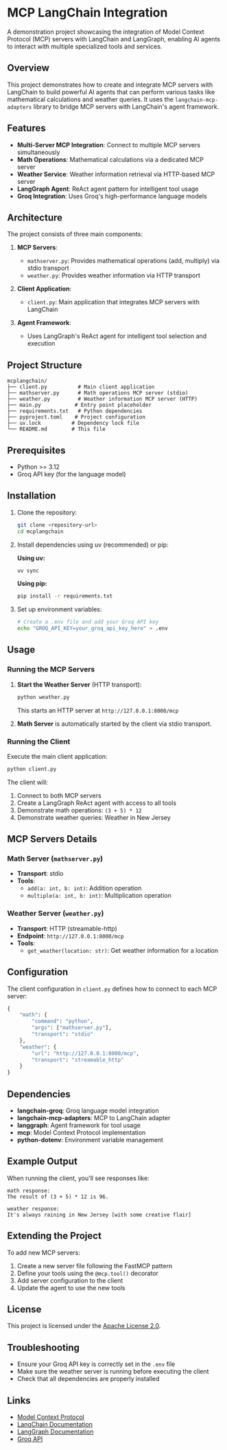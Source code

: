 # MCP LangChain Integration

A demonstration project showcasing the integration of Model Context Protocol (MCP) servers with LangChain and LangGraph, enabling AI agents to interact with multiple specialized tools and services.

## Overview

This project demonstrates how to create and integrate MCP servers with LangChain to build powerful AI agents that can perform various tasks like mathematical calculations and weather queries. It uses the `langchain-mcp-adapters` library to bridge MCP servers with LangChain's agent framework.

## Features

- **Multi-Server MCP Integration**: Connect to multiple MCP servers simultaneously
- **Math Operations**: Mathematical calculations via a dedicated MCP server
- **Weather Service**: Weather information retrieval via HTTP-based MCP server
- **LangGraph Agent**: ReAct agent pattern for intelligent tool usage
- **Groq Integration**: Uses Groq's high-performance language models

## Architecture

The project consists of three main components:

1. **MCP Servers**:
   - `mathserver.py`: Provides mathematical operations (add, multiply) via stdio transport
   - `weather.py`: Provides weather information via HTTP transport

2. **Client Application**:
   - `client.py`: Main application that integrates MCP servers with LangChain

3. **Agent Framework**:
   - Uses LangGraph's ReAct agent for intelligent tool selection and execution

## Project Structure

```
mcplangchain/
├── client.py          # Main client application
├── mathserver.py      # Math operations MCP server (stdio)
├── weather.py         # Weather information MCP server (HTTP)
├── main.py           # Entry point placeholder
├── requirements.txt   # Python dependencies
├── pyproject.toml    # Project configuration
├── uv.lock          # Dependency lock file
└── README.md        # This file
```

## Prerequisites

- Python >= 3.12
- Groq API key (for the language model)

## Installation

1. Clone the repository:
   ```bash
   git clone <repository-url>
   cd mcplangchain
   ```

2. Install dependencies using uv (recommended) or pip:
   
   **Using uv:**
   ```bash
   uv sync
   ```
   
   **Using pip:**
   ```bash
   pip install -r requirements.txt
   ```

3. Set up environment variables:
   ```bash
   # Create a .env file and add your Groq API key
   echo "GROQ_API_KEY=your_groq_api_key_here" > .env
   ```

## Usage

### Running the MCP Servers

1. **Start the Weather Server** (HTTP transport):
   ```bash
   python weather.py
   ```
   This starts an HTTP server at `http://127.0.0.1:8000/mcp`

2. **Math Server** is automatically started by the client via stdio transport.

### Running the Client

Execute the main client application:
```bash
python client.py
```

The client will:
1. Connect to both MCP servers
2. Create a LangGraph ReAct agent with access to all tools
3. Demonstrate math operations: `(3 + 5) * 12`
4. Demonstrate weather queries: Weather in New Jersey

## MCP Servers Details

### Math Server (`mathserver.py`)
- **Transport**: stdio
- **Tools**:
  - `add(a: int, b: int)`: Addition operation
  - `multiple(a: int, b: int)`: Multiplication operation

### Weather Server (`weather.py`)
- **Transport**: HTTP (streamable-http)
- **Endpoint**: `http://127.0.0.1:8000/mcp`
- **Tools**:
  - `get_weather(location: str)`: Get weather information for a location

## Configuration

The client configuration in `client.py` defines how to connect to each MCP server:

```python
{
    "math": {
        "command": "python",
        "args": ["mathserver.py"],
        "transport": "stdio"
    },
    "weather": {
        "url": "http://127.0.0.1:8000/mcp",
        "transport": "streamable_http"
    }
}
```

## Dependencies

- **langchain-groq**: Groq language model integration
- **langchain-mcp-adapters**: MCP to LangChain adapter
- **langgraph**: Agent framework for tool usage
- **mcp**: Model Context Protocol implementation
- **python-dotenv**: Environment variable management

## Example Output

When running the client, you'll see responses like:

```
math response: 
The result of (3 + 5) * 12 is 96.

weather response: 
It's always raining in New Jersey [with some creative flair]
```

## Extending the Project

To add new MCP servers:

1. Create a new server file following the FastMCP pattern
2. Define your tools using the `@mcp.tool()` decorator
3. Add server configuration to the client
4. Update the agent to use the new tools

## License

This project is licensed under the [Apache License 2.0](LICENSE).


## Troubleshooting

- Ensure your Groq API key is correctly set in the `.env` file
- Make sure the weather server is running before executing the client
- Check that all dependencies are properly installed

## Links

- [Model Context Protocol](https://modelcontextprotocol.io/)
- [LangChain Documentation](https://docs.langchain.com/)
- [LangGraph Documentation](https://langchain-ai.github.io/langgraph/)
- [Groq API](https://groq.com/)